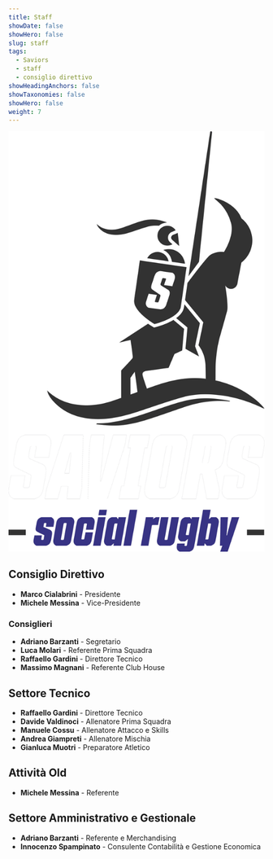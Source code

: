 ```yaml
---
title: Staff
showDate: false
showHero: false
slug: staff
tags:
  - Saviors
  - staff
  - consiglio direttivo
showHeadingAnchors: false
showTaxonomies: false
showHero: false
weight: 7
---
```


![](./featured.png)

## Consiglio Direttivo

- **Marco Cialabrini** - Presidente
- **Michele Messina** - Vice-Presidente

### Consiglieri

- **Adriano Barzanti** - Segretario
- **Luca Molari** - Referente Prima Squadra
- **Raffaello Gardini** - Direttore Tecnico
- **Massimo Magnani** - Referente Club House
<!-- - **Davide Valdinoci** - Referente Giovanili -->

## Settore Tecnico

- **Raffaello Gardini** - Direttore Tecnico
- **Davide Valdinoci** - Allenatore Prima Squadra
- **Manuele Cossu** - Allenatore Attacco e Skills
- **Andrea Giampreti** - Allenatore Mischia
- **Gianluca Muotri** - Preparatore Atletico

<!-- ## Settore Giovanile

- **Davide Valdinoci** - Referente e Allenatore
- **Pietro Magnani** - Allenatore Under14 -->

## Attività Old

- **Michele Messina** - Referente

## Settore Amministrativo e Gestionale

- **Adriano Barzanti** - Referente e Merchandising
- **Innocenzo Spampinato** - Consulente Contabilità e Gestione Economica
